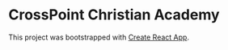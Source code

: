 # CrossPoint Christian Academy

This project was bootstrapped with [Create React App](https://github.com/facebook/create-react-app).
